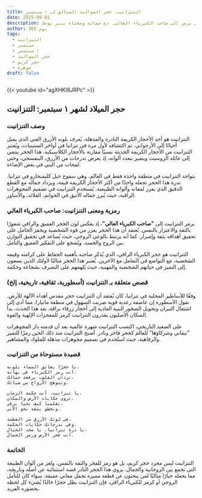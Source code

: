 ```yaml
---
title: التنزانيت، حجر المواليد المتألق لـ ١ سبتمبر
date: 2025-09-01
description: اشعر بأهمية التنزانيت، حجر المواليد لـ ١ سبتمبر الذي يرمز إلى صاحب الكبرياء العالي. دع جماله ومعناه ينير يومك.
author: 365 يوم
tags:
  - التنزانيت
  - سبتمبر
  - ١ سبتمبر
  - حجر المواليد
  - حجر كريم
  - جوهرة
draft: false
---
```


{{< youtube id="agXHKI8JRPc" >}}

## حجر الميلاد لشهر ١ سبتمبر: التنزانيت

### وصف التنزانيت

التنزانيت هو أحد الأحجار الكريمة النادرة والمذهلة، يُعرف بلونه الأزرق الغني الذي يميل أحيانًا إلى الأرجواني. تم اكتشافه لأول مرة في تنزانيا في أواخر الستينيات، ويُعتبر التنزانيت من الأحجار الكريمة الحديثة نسبيًا مقارنة بالأحجار الكلاسيكية. هذا الحجر ينتمي إلى عائلة الزوسيت ويتميز بتعدد ألوانه، إذ يعرض تدرجات من الأزرق، البنفسجي، وحتى لمحات من البني في بعض الإضاءة.

يتواجد التنزانيت في منطقة واحدة فقط في العالم، وهي سفوح جبل كليمنجارو في تنزانيا. ندرة هذا الحجر تجعله واحدًا من أكثر الأحجار الكريمة قيمة، ويزداد جماله مع القطع الدقيق الذي يعزز لمعانه وألوانه الطبيعية. يُستخدم التنزانيت في تصميم المجوهرات الراقية، حيث يُبرز جماله الأنيق في الخواتم، القلائد، والأساور.

### رمزية ومعنى التنزانيت: صاحب الكبرياء العالي

يرمز التنزانيت إلى **"صاحب الكبرياء العالي"**، إذ يعكس لون الحجر العميق والراقي شعورًا بالثقة والاعتزاز بالنفس. يُعتقد أن هذا الحجر يعزز من قوة الشخصية ويحفز الحامل على تحقيق أهدافه بثقة وإصرار. كما أنه يرتبط بالوعي الروحي، حيث يُساعد في تحقيق التوازن بين الروح والجسد، ويُشجع على التفكير العميق والتأمل.

التنزانيت هو حجر الكبرياء الراقي، الذي يُذكر صاحبه بأهمية الحفاظ على كرامته وقيمه الشخصية، مع التواضع في التعامل مع الآخرين. يُعتبر هذا الحجر مثاليًا لأولئك الذين يسعون إلى التميز في حياتهم الشخصية والمهنية، حيث يُلهمهم على التصرف بشجاعة وحكمة.

### قصص متعلقة بـ التنزانيت (أسطورية، ثقافية، تاريخية، إلخ)

وفقًا للأساطير المحلية في تنزانيا، كان يُعتقد أن التنزانيت حجر مقدس أهداه الآلهة للأرض. تقول الأسطورة إن عاصفة رعدية قوية ضربت السهول في منطقة مانيارا، مما أدى إلى اشتعال النيران وتحويل الصخور البنية العادية إلى أحجار زرقاء براقة. بعد هذا الحدث، بدأ السكان الأصليون يقدرون التنزانيت كرمز للمعجزات الإلهية والقوة.

على الصعيد التاريخي، اكتسب التنزانيت شهرة عالمية بعد أن قدمته دار المجوهرات "تيفاني وشركاؤها" للعالم كحجر فاخر ونادر. أصبح التنزانيت منذ ذلك الحين رمزًا للتميز والرفاهية، حيث استُخدم في تصميم مجوهرات مذهلة للملوك والمشاهير.

### قصيدة مستوحاة من التنزانيت

```
يا حجرًا يعانق السماء بلونه،  
أنت رمز الكبرياء في بهائه.  
تزدان القلوب برفعة جمالك،  
وتتوهج الأرواح من ضيائك.

يا تنزانيت، أنت حكمة الزمان،  
تروي حكايات الأرض والمكان.  
تعلمنا كيف نحيا برقي،  
ونخطو بثقة نحو الآتي.

في لونك الأزرق سر العظمة،  
وفي تدرجاتك حكايات الحكمة.  
يا درة تنزانيا، يا مجد الجبال،  
أنت فخر الأرض ورمز الجمال.
```

### الخاتمة

التنزانيت ليس مجرد حجر كريم، بل هو رمز للفخر والثقة بالنفس، ولغز من ألوان الطبيعة التي تجمع بين الروحانية والجمال. يروي هذا الحجر النادر قصة استثنائية عن أصله وتاريخه، مما يجعله خيارًا مثاليًا لمن يبحثون عن قطعة مميزة تحمل معاني عميقة. سواء كان للتأمل الروحي أو كرمز للكبرياء الراقي، فإن التنزانيت يظل حجرًا خالدًا يُضيء كل لحظة بحضوره الفريد.